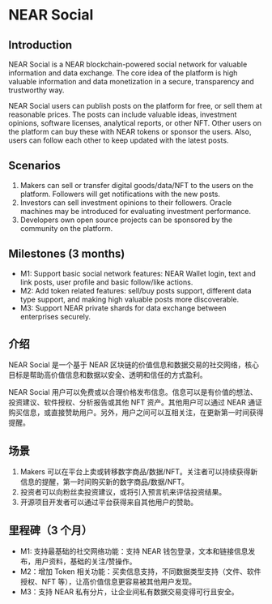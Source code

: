 # NEAR Social

## Introduction

NEAR Social is a NEAR blockchain-powered social network for valuable information and data exchange. The core idea of the platform is high valuable information and data monetization in a secure, transparency and trustworthy way.

NEAR Social users can publish posts on the platform for free, or sell them at reasonable prices. The posts can include valuable ideas, investment opinions, software licenses, analytical reports, or other NFT. Other users on the platform can buy these with NEAR tokens or sponsor the users. Also, users can follow each other to keep updated with the latest posts.

## Scenarios

1. Makers can sell or transfer digital goods/data/NFT to the users on the platform. Followers will get notifications with the new posts. 
2. Investors can sell investment opinions to their followers. Oracle machines may be introduced for evaluating investment performance.
3. Developers own open source projects can be sponsored by the community on the platform.

## Milestones (3 months)

- M1: Support basic social network features: NEAR Wallet login, text and link posts, user profile and basic follow/like actions.
- M2: Add token related features: sell/buy posts support, different data type support, and making high valuable posts more discoverable.
- M3: Support NEAR private shards for data exchange between enterprises securely. 

## 介绍

NEAR Social 是一个基于 NEAR 区块链的价值信息和数据交易的社交网络，核心目标是帮助高价值信息和数据以安全、透明和信任的方式盈利。

NEAR Social 用户可以免费或以合理价格发布信息。信息可以是有价值的想法、投资建议、软件授权、分析报告或其他 NFT 资产。其他用户可以通过 NEAR 通证购买信息，或直接赞助用户。另外，用户之间可以互相关注，在更新第一时间获得提醒。

## 场景

1. Makers 可以在平台上卖或转移数字商品/数据/NFT。关注者可以持续获得新信息的提醒，第一时间购买新的数字商品/数据/NFT。
2. 投资者可以向粉丝卖投资建议，或将引入预言机来评估投资结果。
3. 开源项目开发者可以通过平台获得来自其他用户的赞助。

## 里程碑（3 个月）

- M1: 支持最基础的社交网络功能：支持 NEAR 钱包登录，文本和链接信息发布，用户资料，基础的关注/赞操作。
- M2：增加 Token 相关功能：买卖信息支持，不同数据类型支持（文件、软件授权、NFT 等），让高价值信息更容易被其他用户发现。
- M3：支持 NEAR 私有分片，让企业间私有数据交易变得可行且安全。
